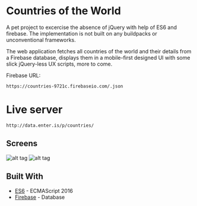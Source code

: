# Countries of the World
A pet project to excercise the absence of jQuery with help of ES6 and firebase.
The implementation is not built on any buildpacks or unconventional frameworks.

The web application fetches all countries of the world and their details from a 
Firebase database, displays them in a mobile-first designed UI with some slick 
jQuery-less UX scripts, more to come.

Firebase URL:
```
https://countries-9721c.firebaseio.com/.json
```

# Live server
```
http://data.enter.is/p/countries/
```

## Screens
![alt tag](https://i.gyazo.com/d8d478c3f08a047aac183a5aa54b73e4.png)
![alt tag](https://i.gyazo.com/a3a2a461bcf06e510b900d3ce3d37938.png)

## Built With
* [ES6](https://maven.apache.org/) - ECMAScript 2016
* [Firebase](https://firebase.google.com/) - Database
